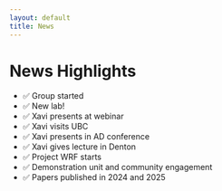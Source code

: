 ```yaml
---
layout: default
title: News
---
```


# News Highlights

- ✅ Group started
- ✅ New lab!
- ✅ Xavi presents at webinar
- ✅ Xavi visits UBC
- ✅ Xavi presents in AD conference
- ✅ Xavi gives lecture in Denton
- ✅ Project WRF starts
- ✅ Demonstration unit and community engagement
- ✅ Papers published in 2024 and 2025
